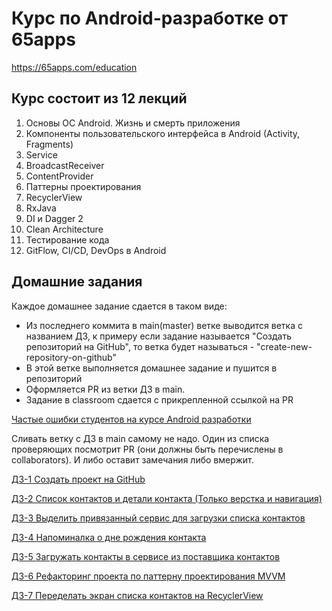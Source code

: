 # Курс по Android-разработке от 65apps

https://65apps.com/education

## Курс состоит из 12 лекций 

1. Основы ОС Android. Жизнь и смерть приложения
1. Компоненты пользовательского интерфейса в Android (Activity, Fragments)
1. Service
1. BroadcastReceiver
1. ContentProvider
1. Паттерны проектирования
1. RecyclerView
1. RxJava
1. DI и Dagger 2 
1. Clean Architecture
1. Тестирование кода
1. GitFlow, CI/CD, DevOps в Android

## Домашние задания

Каждое домашнее задание сдается в таком виде:
- Из последнего коммита в main(master) ветке выводится ветка с названием ДЗ, к примеру если задание называется "Создать репозиторий на GitHub", то ветка будет называться - "create-new-repository-on-github"
- В этой ветке выполняется домашнее задание и пушится в репозиторий
- Оформляется PR  из ветки ДЗ в main.
- Задание в classroom сдается с прикрепленной ссылкой на PR

[Частые ошибки студентов на курсе Android разработки](https://github.com/goblinr/AndroidLessonsCommonMistakes)

Сливать ветку с ДЗ в main самому не надо. Один из списка проверяющих посмотрит PR (они должны быть перечислены в collaborators). И либо оставит замечания либо вмержит.

[ДЗ-1 Создать проект на GitHub](course-files/hw1-create-project-on-github.md)

[ДЗ-2 Список контактов и детали контакта (Только верстка и навигация)](course-files/hw2-make-contact-layout.md)

[ДЗ-3 Выделить привязанный сервис для загрузки списка контактов](course-files/hw3-bind-service-contact-list.md)

[ДЗ-4 Напоминалка о дне рождения контакта](course-files/hw4-birthday-reminder.md)

[ДЗ-5 Загружать контакты в сервисе из поставщика контактов](course-files/hw5-load-from-contact-provider.md)

[ДЗ-6 Рефакторинг проекта по паттерну проектирования MVVM](course-files/hw6-refactoring-to-mvvm.md)

[ДЗ-7 Переделать экран списка контактов на RecyclerView](course-files/hw7-redesign-using-recyclerview.md)